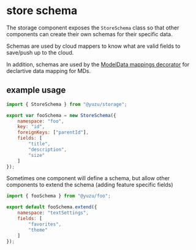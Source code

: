 # store schema

The storage component exposes the `StoreSchema` class so that other components can create their own schemas for their specific data.

Schemas are used by cloud mappers to know what are valid fields to save/push up to the cloud.

In addition, schemas are used by the [ModelData mappings decorator](./md-adapter-mapping.md) for declartive data mapping for MDs.

## example usage
```javascript
import { StoreSchema } from "@yuzu/storage";

export var fooSchema = new StoreSchema({
    namespace: "foo",
    key: "id",
    foreignKeys: ["parentId"],
    fields: [
        "title",
        "description",
        "size"
    ]
});
```

Sometimes one component will define a schema, but allow other components to extend the schema (adding feature specific fields)

```javascript
import { fooSchema } from "@yuzu/foo";

export default fooSchema.extend({
    namespace: "textSettings",
    fields: [
        "favorites",
        "theme"
    ]
});
```
